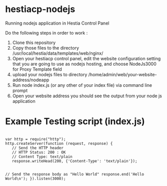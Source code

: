 # hestiacp-nodejs
Running nodejs application in Hestia Control Panel 

Do the following steps in order to work :
1) Clone this repository
2) Copy those files to the directory /usr/local/hestia/data/templates/web/nginx/
3) Open your hestiacp control panel, edit the website configuration setting that you are going to use as nodejs hosting, and choose NodeJs3000 for Proxy Template field
4) upload your nodejs files to directory /home/admin/web/your-website-address/nodeapp 
5) Run node index.js (or any other of your index file) via command line prompt
6) Open your website address you should see the output from your node js application

# Example Testing script (index.js)
<code>
var http = require("http");
http.createServer(function (request, response) {
   // Send the HTTP header 
   // HTTP Status: 200 : OK
   // Content Type: text/plain
   response.writeHead(200, {'Content-Type': 'text/plain'});
   
   // Send the response body as "Hello World"
   response.end('Hello World\n');
}).listen(3000);
</code>
